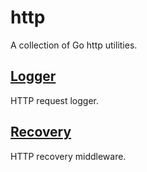 # http

A collection of Go http utilities.

## [Logger](https://godoc.org/github.com/kpurdon/http/logger)

HTTP request logger.

## [Recovery](https://godoc.org/github.com/kpurdon/http/recovery)

HTTP recovery middleware.
